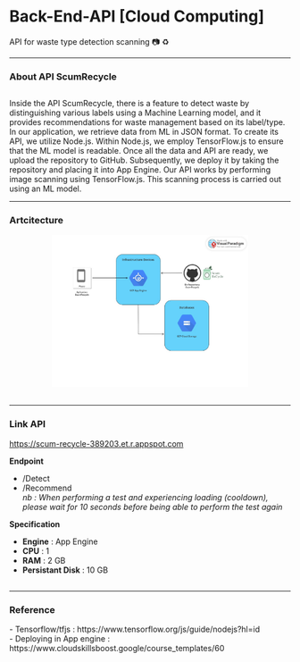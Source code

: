 # Back-End-API [Cloud Computing]
API for waste type detection scanning 📷 ♻

----------------------------------
<h3>About API ScumRecycle</h3> 

##

Inside the API ScumRecycle, there is a feature to detect waste by distinguishing various labels using a Machine Learning model, and it provides recommendations for waste management based on its label/type. In our application, we retrieve data from ML in JSON format. To create its API, we utilize Node.js. Within Node.js, we employ TensorFlow.js to ensure that the ML model is readable.
  Once all the data and API are ready, we upload the repository to GitHub. Subsequently, we deploy it by taking the repository and placing it into App Engine.
  Our API works by performing image scanning using TensorFlow.js. This scanning process is carried out using an ML model.

-----------------------

<h3> Artcitecture </h3>

<div align="center"><img src = "tmp/Diagram Arcitecture ScumRecycle (1).jpg" alt="Arcitecture" width="70%" style="display: inline-block;"></div>

##

---------------

<h3> Link API </h3>

https://scum-recycle-389203.et.r.appspot.com

**Endpoint**
- /Detect
- /Recommend 
<br>*nb : When performing a test and experiencing loading (cooldown), please wait for 10 seconds before being able to perform the test again*

**Specification**
- **Engine**  : App Engine
- **CPU**             : 1
- **RAM**             : 2 GB
- **Persistant Disk** : 10 GB




##

---------------

<h3>Reference</h3>
- Tensorflow/tfjs : https://www.tensorflow.org/js/guide/nodejs?hl=id <br>
- Deploying in App engine : https://www.cloudskillsboost.google/course_templates/60


